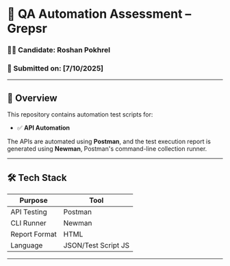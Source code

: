 # 📂 QA Automation Assessment – Grepsr

### 👨‍💻 Candidate: Roshan Pokhrel  
### 📅 Submitted on: [7/10/2025]

---

## 📝 Overview

This repository contains automation test scripts for:

- ✅ **API Automation**

The APIs are automated using **Postman**, and the test execution report is generated using **Newman**, Postman's command-line collection runner.

---

## 🛠️ Tech Stack

| Purpose       | Tool       |
|---------------|------------|
| API Testing   | Postman    |
| CLI Runner    | Newman     |
| Report Format | HTML       |
| Language      | JSON/Test Script JS |

---

